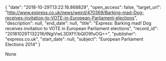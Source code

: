 {
  "date": "2018-10-29T13:22:16.868829", 
  "open_access": false, 
  "target_url": "http://www.express.co.uk/news/weird/470369/Barking-mad-Dog-receives-invitation-to-VOTE-in-European-Parliament-elections", 
  "description": null, 
  "end_date": null, 
  "title": "Express: Barking mad! Dog receives invitation to VOTE in European Parliament elections", 
  "record_id": "20181029T132216/tNgiVwL3DXfY/bQlO9fuOQ==", 
  "publisher": "express.co.uk", 
  "start_date": null, 
  "subject": "European Parliament Elections 2014"
}

None